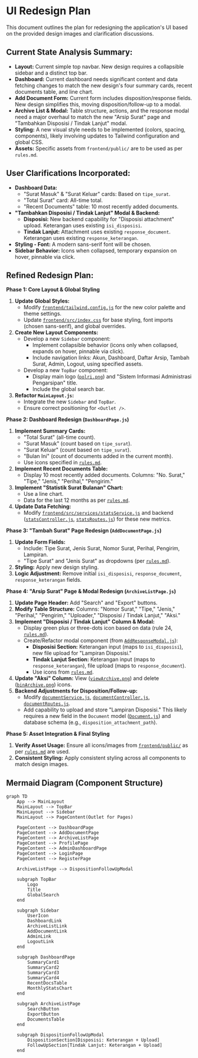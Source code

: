 # UI Redesign Plan

This document outlines the plan for redesigning the application's UI based on the provided design images and clarification discussions.

## Current State Analysis Summary:

*   **Layout:** Current simple top navbar. New design requires a collapsible sidebar and a distinct top bar.
*   **Dashboard:** Current dashboard needs significant content and data fetching changes to match the new design's four summary cards, recent documents table, and line chart.
*   **Add Document Form:** Current form includes disposition/response fields. New design simplifies this, moving disposition/follow-up to a modal.
*   **Archive List & Modal:** Table structure, actions, and the response modal need a major overhaul to match the new "Arsip Surat" page and "Tambahkan Disposisi / Tindak Lanjut" modal.
*   **Styling:** A new visual style needs to be implemented (colors, spacing, components), likely involving updates to Tailwind configuration and global CSS.
*   **Assets:** Specific assets from `frontend/public/` are to be used as per `rules.md`.

## User Clarifications Incorporated:

*   **Dashboard Data:**
    *   "Surat Masuk" & "Surat Keluar" cards: Based on `tipe_surat`.
    *   "Total Surat" card: All-time total.
    *   "Recent Documents" table: 10 most recently added documents.
*   **"Tambahkan Disposisi / Tindak Lanjut" Modal & Backend:**
    *   **Disposisi:** New backend capability for "Disposisi attachment" upload. Keterangan uses existing `isi_disposisi`.
    *   **Tindak Lanjut:** Attachment uses existing `response_document`. Keterangan uses existing `response_keterangan`.
*   **Styling - Font:** A modern sans-serif font will be chosen.
*   **Sidebar Behavior:** Icons when collapsed, temporary expansion on hover, pinnable via click.

## Refined Redesign Plan:

**Phase 1: Core Layout & Global Styling**
1.  **Update Global Styles:**
    *   Modify [`frontend/tailwind.config.js`](frontend/tailwind.config.js) for the new color palette and theme settings.
    *   Update [`frontend/src/index.css`](frontend/src/index.css) for base styling, font imports (chosen sans-serif), and global overrides.
2.  **Create New Layout Components:**
    *   Develop a new `Sidebar` component:
        *   Implement collapsible behavior (icons only when collapsed, expands on hover, pinnable via click).
        *   Include navigation links: Akun, Dashboard, Daftar Arsip, Tambah Surat, Admin, Logout, using specified assets.
    *   Develop a new `TopBar` component:
        *   Display main logo ([`polri.png`](frontend/public/polri.png)) and "Sistem Informasi Administrasi Pengarsipan" title.
        *   Include the global search bar.
3.  **Refactor `MainLayout.js`:**
    *   Integrate the new `Sidebar` and `TopBar`.
    *   Ensure correct positioning for `<Outlet />`.

**Phase 2: Dashboard Redesign (`DashboardPage.js`)**
1.  **Implement Summary Cards:**
    *   "Total Surat" (all-time count).
    *   "Surat Masuk" (count based on `tipe_surat`).
    *   "Surat Keluar" (count based on `tipe_surat`).
    *   "Bulan Ini" (count of documents added in the current month).
    *   Use icons specified in [`rules.md`](rules.md).
2.  **Implement Recent Documents Table:**
    *   Display 10 most recently added documents. Columns: "No. Surat," "Tipe," "Jenis," "Perihal," "Pengirim."
3.  **Implement "Statistik Surat Bulanan" Chart:**
    *   Use a line chart.
    *   Data for the last 12 months as per [`rules.md`](rules.md).
4.  **Update Data Fetching:**
    *   Modify [`frontend/src/services/statsService.js`](frontend/src/services/statsService.js) and backend ([`statsController.js`](backend/controllers/statsController.js), [`statsRoutes.js`](backend/routes/statsRoutes.js)) for these new metrics.

**Phase 3: "Tambah Surat" Page Redesign (`AddDocumentPage.js`)**
1.  **Update Form Fields:**
    *   Include: Tipe Surat, Jenis Surat, Nomor Surat, Perihal, Pengirim, Lampiran.
    *   "Tipe Surat" and "Jenis Surat" as dropdowns (per [`rules.md`](rules.md)).
2.  **Styling:** Apply new design styling.
3.  **Logic Adjustment:** Remove initial `isi_disposisi`, `response_document`, `response_keterangan` fields.

**Phase 4: "Arsip Surat" Page & Modal Redesign (`ArchiveListPage.js`)**
1.  **Update Page Header:** Add "Search" and "Export" buttons.
2.  **Modify Table Structure:** Columns: "Nomor Surat," "Tipe," "Jenis," "Perihal," "Pengirim," "Uploader," "Disposisi / Tindak Lanjut," "Aksi."
3.  **Implement "Disposisi / Tindak Lanjut" Column & Modal:**
    *   Display green plus or three-dots icon based on data (rule 24, [`rules.md`](rules.md)).
    *   Create/Refactor modal component (from [`AddResponseModal.js`](frontend/src/components/AddResponseModal.js)):
        *   **Disposisi Section:** Keterangan input (maps to `isi_disposisi`), new file upload for "Lampiran Disposisi."
        *   **Tindak Lanjut Section:** Keterangan input (maps to `response_keterangan`), file upload (maps to `response_document`).
        *   Use icons from [`rules.md`](rules.md).
4.  **Update "Aksi" Column:** View ([`viewArchive.png`](frontend/public/viewArchive.png)) and delete ([`binArchive.png`](frontend/public/binArchive.png)) icons.
5.  **Backend Adjustments for Disposition/Follow-up:**
    *   Modify [`documentService.js`](frontend/src/services/documentService.js), [`documentController.js`](backend/controllers/documentController.js), [`documentRoutes.js`](backend/routes/documentRoutes.js).
    *   Add capability to upload and store "Lampiran Disposisi." This likely requires a new field in the `Document` model ([`Document.js`](backend/models/Document.js)) and database schema (e.g., `disposition_attachment_path`).

**Phase 5: Asset Integration & Final Styling**
1.  **Verify Asset Usage:** Ensure all icons/images from [`frontend/public/`](frontend/public/) as per [`rules.md`](rules.md) are used.
2.  **Consistent Styling:** Apply consistent styling across all components to match design images.

## Mermaid Diagram (Component Structure)

```mermaid
graph TD
    App --> MainLayout
    MainLayout --> TopBar
    MainLayout --> Sidebar
    MainLayout --> PageContent(Outlet for Pages)

    PageContent --> DashboardPage
    PageContent --> AddDocumentPage
    PageContent --> ArchiveListPage
    PageContent --> ProfilePage
    PageContent --> AdminDashboardPage
    PageContent --> LoginPage
    PageContent --> RegisterPage

    ArchiveListPage --> DispositionFollowUpModal

    subgraph TopBar
        Logo
        Title
        GlobalSearch
    end

    subgraph Sidebar
        UserIcon
        DashboardLink
        ArchiveListLink
        AddDocumentLink
        AdminLink
        LogoutLink
    end

    subgraph DashboardPage
        SummaryCard1
        SummaryCard2
        SummaryCard3
        SummaryCard4
        RecentDocsTable
        MonthlyStatsChart
    end

    subgraph ArchiveListPage
        SearchButton
        ExportButton
        DocumentsTable
    end

    subgraph DispositionFollowUpModal
        DispositionSection[Disposisi: Keterangan + Upload]
        FollowUpSection[Tindak Lanjut: Keterangan + Upload]
    end